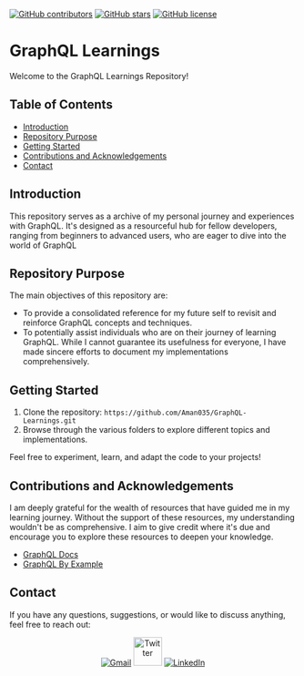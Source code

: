[![GitHub contributors](https://img.shields.io/github/contributors/Aman035/GraphQL-Learnings?style=for-the-badge)](https://github.com/Aman035/GraphQL-Learnings/contributors)
[![GitHub stars](https://img.shields.io/github/stars/Aman035/GraphQL-Learnings?style=for-the-badge)](https://github.com/Aman035/GraphQL-Learnings/stargazers)
[![GitHub license](https://img.shields.io/github/license/Aman035/GraphQL-Learnings?style=for-the-badge)](https://github.com/Aman035/GraphQL-Learnings/blob/main/LICENSE)

# GraphQL Learnings

Welcome to the GraphQL Learnings Repository!

## Table of Contents

- [Introduction](#introduction)
- [Repository Purpose](#repository-purpose)
- [Getting Started](#getting-started)
- [Contributions and Acknowledgements](#contributions-and-acknowledgements)
- [Contact](#contact)

## Introduction

This repository serves as a archive of my personal journey and experiences with GraphQL. It's designed as a resourceful hub for fellow developers, ranging from beginners to advanced users, who are eager to dive into the world of GraphQL

## Repository Purpose

The main objectives of this repository are:

- To provide a consolidated reference for my future self to revisit and reinforce GraphQL concepts and techniques.
- To potentially assist individuals who are on their journey of learning GraphQL. While I cannot guarantee its usefulness for everyone, I have made sincere efforts to document my implementations comprehensively.

## Getting Started

1. Clone the repository: `https://github.com/Aman035/GraphQL-Learnings.git`
2. Browse through the various folders to explore different topics and implementations.

Feel free to experiment, learn, and adapt the code to your projects!

## Contributions and Acknowledgements

I am deeply grateful for the wealth of resources that have guided me in my learning journey. Without the support of these resources, my understanding wouldn't be as comprehensive. I aim to give credit where it's due and encourage you to explore these resources to deepen your knowledge.

- [GraphQL Docs](https://graphql.org/)
- [GraphQL By Example](https://www.udemy.com/course/graphql-by-example/)

## Contact

If you have any questions, suggestions, or would like to discuss anything, feel free to reach out:

<p align="center">
	<a href="mailto:guptaaman200115@gmail.com"><img src="https://img.icons8.com/bubbles/50/000000/gmail.png" alt="Gmail"/></a>
	<a href="https://twitter.com/m_AmanGupta"><img src="https://user-images.githubusercontent.com/54989169/232682102-0f572a07-be1c-40e3-b808-701d16120411.png" alt="Twitter" height="50px"/></a>
	<a href="https://www.linkedin.com/in/aman-gupta-2001/"><img src="https://img.icons8.com/bubbles/50/000000/linkedin.png" alt="LinkedIn"/></a>
</p>
